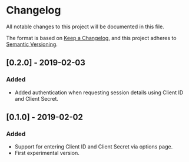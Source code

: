 # Changelog
All notable changes to this project will be documented in this file.

The format is based on [Keep a Changelog](https://keepachangelog.com/en/1.0.0/),
and this project adheres to [Semantic Versioning](https://semver.org/spec/v2.0.0.html).

## [0.2.0] - 2019-02-03
### Added
- Added authentication when requesting session details using Client ID and Client Secret.

## [0.1.0] - 2019-02-02
### Added
- Support for entering Client ID and Client Secret via options page.
- First experimental version.